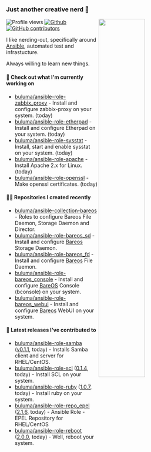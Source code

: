 ### Just another creative nerd 👋


![Profile views](https://gpvc.arturio.dev/buluma) <a href="https://gitstats.me/buluma">
  <img align="right" src="https://github-readme-stats.vercel.app/api?username=buluma&theme=gotham&show_icons=true" width="50%"/>
</a>
[![Github](https://img.shields.io/badge/-buluma-black?style=flat&labelColor=black&logo=github&logoColor=white&include_all_commits=true&count_private=true)](https://gitstats.me/buluma)
[![GitHub contributors](https://img.shields.io/github/contributors/buluma/badges.svg)](https://GitHub.com/buluma/badges/graphs/contributors/)

I like nerding-out, specifically around [Ansible](https://github.com/ansible/ansible), automated test and infrastucture.

Always willing to learn new things.

#### 👷 Check out what I'm currently working on

- [buluma/ansible-role-zabbix_proxy](https://github.com/buluma/ansible-role-zabbix_proxy) - Install and configure zabbix-proxy on your system. (today)
- [buluma/ansible-role-etherpad](https://github.com/buluma/ansible-role-etherpad) - Install and configure Etherpad on your system. (today)
- [buluma/ansible-role-sysstat](https://github.com/buluma/ansible-role-sysstat) - Install, start and enable sysstat on your system. (today)
- [buluma/ansible-role-apache](https://github.com/buluma/ansible-role-apache) - Install Apache 2.x for Linux. (today)
- [buluma/ansible-role-openssl](https://github.com/buluma/ansible-role-openssl) - Make openssl certificates. (today)

#### 👨‍💻 Repositories I created recently

- [buluma/ansible-collection-bareos](https://github.com/buluma/ansible-collection-bareos) - Roles to configure Bareos File Daemon, Storage Daemon and Director.
- [buluma/ansible-role-bareos_sd](https://github.com/buluma/ansible-role-bareos_sd) - Install and configure [Bareos](https://www.bareos.com/) Storage Daemon.
- [buluma/ansible-role-bareos_fd](https://github.com/buluma/ansible-role-bareos_fd) - Install and configure [Bareos](https://www.bareos.com/) File Daemon.
- [buluma/ansible-role-bareos_console](https://github.com/buluma/ansible-role-bareos_console) - Install and configure [BareOS](https://www.bareos.com/) Console (bconsole) on your system.
- [buluma/ansible-role-bareos_webui](https://github.com/buluma/ansible-role-bareos_webui) - Install and configure [Bareos](https://www.bareos.com/) WebUI on your system.

#### 🚀 Latest releases I've contributed to

- [buluma/ansible-role-samba](https://github.com/buluma/ansible-role-samba) ([v0.1.1](https://github.com/buluma/ansible-role-samba/releases/tag/v0.1.1), today) - Installs Samba client and server for RHEL/CentOS.
- [buluma/ansible-role-scl](https://github.com/buluma/ansible-role-scl) ([0.1.4](https://github.com/buluma/ansible-role-scl/releases/tag/0.1.4), today) - Install SCL on your system.
- [buluma/ansible-role-ruby](https://github.com/buluma/ansible-role-ruby) ([1.0.7](https://github.com/buluma/ansible-role-ruby/releases/tag/1.0.7), today) - Install ruby on your system.
- [buluma/ansible-role-repo_epel](https://github.com/buluma/ansible-role-repo_epel) ([2.1.6](https://github.com/buluma/ansible-role-repo_epel/releases/tag/2.1.6), today) - Ansible Role - EPEL Repository for RHEL/CentOS
- [buluma/ansible-role-reboot](https://github.com/buluma/ansible-role-reboot) ([2.0.0](https://github.com/buluma/ansible-role-reboot/releases/tag/2.0.0), today) - Well, reboot your system.


